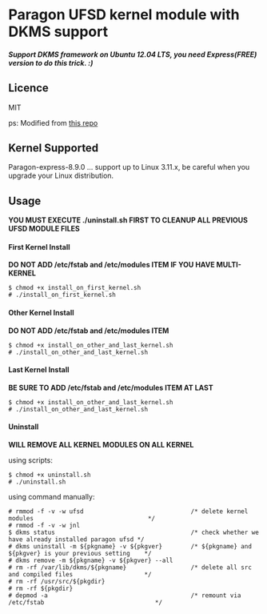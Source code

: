 # Paragon UFSD kernel module with DKMS support

##### Support DKMS framework on Ubuntu 12.04 LTS, you need Express(FREE) version to do this trick. :)

## Licence

MIT

ps: Modified from [this repo](https://github.com/bySabi/paragon-dkms)

## Kernel Supported

Paragon-express-8.9.0 ... support up to Linux 3.11.x, be careful when you upgrade your Linux distribution.

## Usage

**YOU MUST EXECUTE ./uninstall.sh FIRST TO CLEANUP ALL PREVIOUS UFSD MODULE FILES**


#### First Kernel Install
**DO NOT ADD /etc/fstab and /etc/modules ITEM IF YOU HAVE MULTI-KERNEL**

    $ chmod +x install_on_first_kernel.sh
    # ./install_on_first_kernel.sh

#### Other Kernel Install
**DO NOT ADD /etc/fstab and /etc/modules ITEM**

    $ chmod +x install_on_other_and_last_kernel.sh
    # ./install_on_other_and_last_kernel.sh
    
#### Last Kernel Install
**BE SURE TO ADD /etc/fstab and /etc/modules ITEM AT LAST**

    $ chmod +x install_on_other_and_last_kernel.sh
    # ./install_on_other_and_last_kernel.sh
    
#### Uninstall 

**WILL REMOVE ALL KERNEL MODULES ON ALL KERNEL**

using scripts:

    $ chmod +x uninstall.sh
    # ./uninstall.sh
    
using command manually:

    # rmmod -f -v -w ufsd                              /* delete kernel modules                                */
    # rmmod -f -v -w jnl
    $ dkms status                                      /* check whether we have already installed paragon ufsd */
    # dkms uninstall -m ${pkgname} -v ${pkgver}        /* ${pkgname} and ${pkgver} is your previous setting    */
	# dkms remove -m ${pkgname} -v ${pkgver} --all
	# rm -rf /var/lib/dkms/${pkgname}                  /* delete all src and compiled files                    */
	# rm -rf /usr/src/${pkgdir}
	# rm -rf ${pkgdir}
	# depmod -a                                        /* remount via /etc/fstab                               */
    
